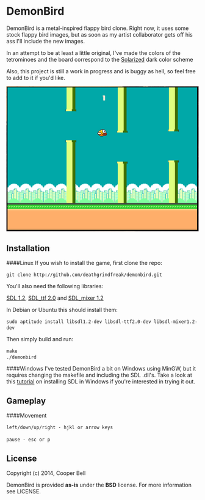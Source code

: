 DemonBird
=======
DemonBird is a metal-inspired flappy bird clone.  Right now, it uses some stock flappy bird images, but as soon
as my artist collaborator gets off his ass I'll include the new images.

In an attempt to be at least a little original, I've made the colors of the
tetrominoes and the board correspond to the [Solarized](http://ethanschoonover.com/solarized) dark color scheme

Also, this project is still a work in progress and is buggy as hell, so feel free to add to it if you'd like.

![DemonBird](demo.png?raw=true "DemonBird")


Installation
------------

####Linux
If you wish to install the game, first clone the repo:

    git clone http://github.com/deathgrindfreak/demonbird.git

You'll also need the following libraries:

[SDL 1.2](http://libsdl.org/download-1.2.php), [SDL_ttf 2.0](http://libsdl.org/projects/SDL_ttf) and [SDL_mixer 1.2](http://libsdl.org/projects/SDL_mixer)

In Debian or Ubuntu this should install them:

    sudo aptitude install libsdl1.2-dev libsdl-ttf2.0-dev libsdl-mixer1.2-dev

Then simply build and run:
    
    make
    ./demonbird


####Windows
I've tested DemonBird a bit on Windows using MinGW, but it requires changing the makefile and including the SDL .dll's.  Take a look at this [tutorial](http://lazyfoo.net/tutorials/SDL/01_hello_SDL/windows/index.php) on installing SDL in Windows if you're interested in trying it out.


Gameplay
--------
####Movement

    left/down/up/right - hjkl or arrow keys

    pause - esc or p


License
-------
Copyright (c) 2014, Cooper Bell

DemonBird is provided **as-is** under the **BSD** license. 
For more information see LICENSE.
